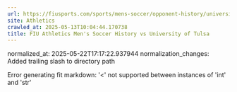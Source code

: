 ```yaml
---
url: https://fiusports.com/sports/mens-soccer/opponent-history/university-of-tulsa/26/
site: Athletics
crawled_at: 2025-05-13T10:04:44.170738
title: FIU Athletics Men's Soccer History vs University of Tulsa
---
```

normalized_at: 2025-05-22T17:17:22.937944
normalization_changes: Added trailing slash to directory path

Error generating fit markdown: '<' not supported between instances of 'int' and 'str'